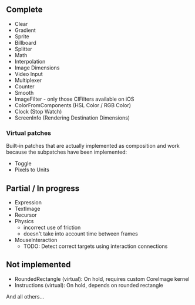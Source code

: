
## Complete

- Clear
- Gradient
- Sprite
- Billboard
- Splitter
- Math
- Interpolation
- Image Dimensions
- Video Input
- Multiplexer
- Counter
- Smooth
- ImageFilter - only those CIFilters available on iOS
- ColorFromComponents (HSL Color / RGB Color)
- Clock (Stop Watch)
- ScreenInfo (Rendering Destination Dimensions)

### Virtual patches

Built-in patches that are actually implemented as composition and work because the subpatches have been implemented:

- Toggle
- Pixels to Units


## Partial / In progress

- Expression
- TextImage
- Recursor
- Physics 
	- incorrect use of friction
	- doesn't take into account time between frames
- MouseInteraction
	- TODO: Detect correct targets using interaction connections

## Not implemented

- RoundedRectangle (virtual): On hold, requires custom CoreImage kernel
- Instructions (virtual): On hold, depends on rounded rectangle

And all others...


